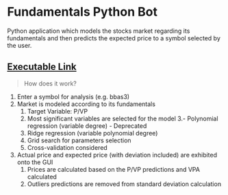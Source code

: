 # Fundamentals Python Bot  
Python application which models the stocks market regarding its fundamentals and then predicts the expected price to a symbol selected by the user.

## [Executable Link](https://drive.google.com/file/d/1-mnJ5p6G4yGt5sujzHsBHui1BEDZejh9/view?usp=sharing)

> How does it work?

1. Enter a symbol for analysis (e.g. bbas3)
2. Market is modeled according to its fundamentals
    1. Target Variable: P/VP
    2. Most significant variables are selected for the model
    3.- Polynomial regression (variable degree) - Deprecated
    4. Ridge regression (variable polynomial degree)
    5. Grid search for parameters selection
    6. Cross-validation considered
3. Actual price and expected price (with deviation included) are exhibited onto the GUI
    1. Prices are calculated based on the P/VP predictions and VPA calculated
    2. Outliers predictions are removed from standard deviation calculation

